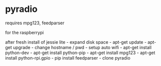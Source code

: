 # pyradio

requires mpg123, feedparser


for the raspberrypi

after fresh install of jessie lite
	- expand disk space
	- apt-get update
	- apt-get upgrade
	- change hostname / pwd
	- setup auto wifi
	- apt-get install python-dev
	- apt-get install python-pip
	- apt-get install mpg123
	- apt-get install python-rpi.gpio
	- pip install feedparser
	- clone pyradio